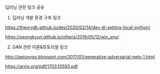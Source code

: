딥러닝 관련 링크 공유

1. 딥러닝 개발 환경 구축 링크 

https://theorydb.github.io/dev/2020/02/14/dev-dl-setting-local-python/

https://seongkyun.github.io/others/2019/05/12/win_env/
   
2. GAN 관련 이론&튜토리얼 링크

http://jaejunyoo.blogspot.com/2017/01/generative-adversarial-nets-1.html

https://arxiv.org/pdf/1703.10593.pdf

